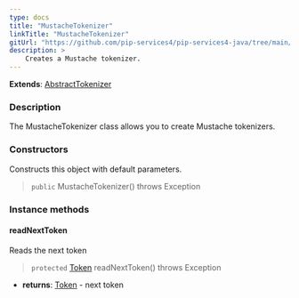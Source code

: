 ```yaml
---
type: docs
title: "MustacheTokenizer"
linkTitle: "MustacheTokenizer"
gitUrl: "https://github.com/pip-services4/pip-services4-java/tree/main/pip-services4-expressions-java"
description: > 
    Creates a Mustache tokenizer.
---
```


**Extends**: [AbstractTokenizer](../../../tokenizers/abstract_tokenizer)

### Description

The MustacheTokenizer class allows you to create Mustache tokenizers.

### Constructors
Constructs this object with default parameters.  

> `public` MustacheTokenizer() throws Exception

### Instance methods

#### readNextToken
Reads the next token

> `protected` [Token](../../tokenizers/token) readNextToken() throws Exception

- **returns**: [Token](../../tokenizers/token) - next token

